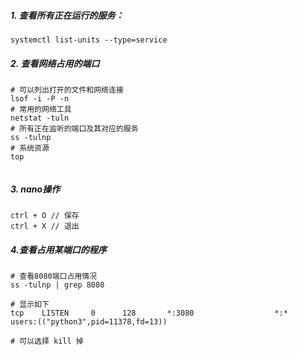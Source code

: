 ##### 1. 查看所有正在运行的服务：

```
systemctl list-units --type=service
```

##### 2. 查看网络占用的端口

```
# 可以列出打开的文件和网络连接
lsof -i -P -n
# 常用的网络工具
netstat -tuln
# 所有正在监听的端口及其对应的服务
ss -tulnp
# 系统资源
top


```

##### 3. nano操作

```
ctrl + O // 保存
ctrl + X // 退出
```


##### 4.查看占用某端口的程序

```
# 查看8080端口占用情况
ss -tulnp | grep 8080

# 显示如下
tcp    LISTEN     0      128       *:3080                  *:*                   users:(("python3",pid=11378,fd=13))

# 可以选择 kill 掉 
```

